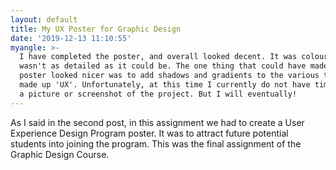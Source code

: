```yaml
---
layout: default
title: My UX Poster for Graphic Design
date: '2019-12-13 11:10:55'
myangle: >-
  I have completed the poster, and overall looked decent. It was colourful, but
  wasn't as detailed as it could be. The one thing that could have made the
  poster looked nicer was to add shadows and gradients to the various tools that
  made up 'UX'. Unfortunately, at this time I currently do not have time to take
  a picture or screenshot of the project. But I will eventually!
---
```

As I said in the second post, in this assignment we had to create a User Experience Design Program poster. It was to attract future potential students into joining the program. This was the final assignment of the Graphic Design Course.
